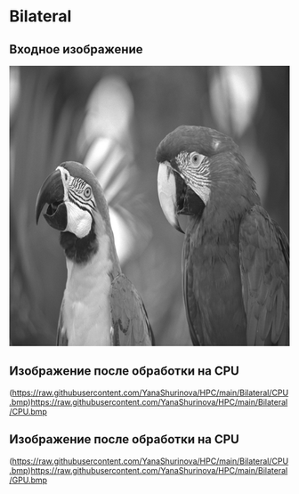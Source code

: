 # Bilateral

## Входное изображение
![image.bmp](https://raw.githubusercontent.com/YanaShurinova/HPC/main/Bilateral/image.bmp)

## Изображение после обработки на CPU
(https://raw.githubusercontent.com/YanaShurinova/HPC/main/Bilateral/CPU.bmp)https://raw.githubusercontent.com/YanaShurinova/HPC/main/Bilateral/CPU.bmp

## Изображение после обработки на CPU
(https://raw.githubusercontent.com/YanaShurinova/HPC/main/Bilateral/CPU.bmp)https://raw.githubusercontent.com/YanaShurinova/HPC/main/Bilateral/GPU.bmp
